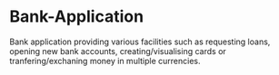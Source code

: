 # Bank-Application
Bank application providing various facilities such as requesting loans, opening new bank accounts, creating/visualising cards or tranfering/exchaning money in multiple currencies.
